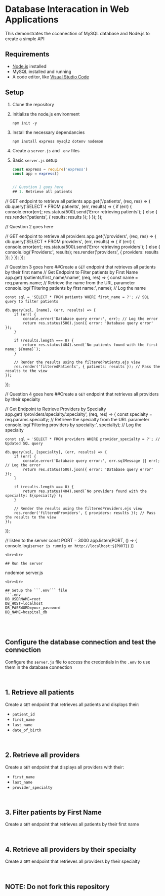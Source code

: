 # Database Interacation in Web Applications

This demonstrates the cconnection of MySQL database and Node.js to create a simple API

## Requirements
- [Node.js](https://nodejs.org/) installed
-  MySQL installed and running
-  A code editor, like [Visual Studio Code](https://code.visualstudio.com/download)

## Setup
1. Clone the repository
2. Initialize the node.js environment
   ```
   npm init -y
   ```
3. Install the necessary dependancies
   ```
   npm install express mysql2 dotenv nodemon
   ```
4. Create a ``` server.js ``` and ```.env``` files
5. Basic ```server.js``` setup
   <br>
   
   ```js
   const express = require('express')
   const app = express()

   
   // Question 1 goes here
   ## 1. Retrieve all patients

// GET endpoint to retrieve all patients
app.get('/patients', (req, res) => {
    db.query('SELECT * FROM patients', (err, results) => {
        if (err) {
            console.error(err);
            res.status(500).send('Error retrieving patients');
        } else {
            res.render('patients', { results: results });
        }
    });
});


   // Question 2 goes here
   
// GET endpoint to retrieve all providers
app.get('/providers', (req, res) => {
    db.query('SELECT * FROM providers', (err, results) => {
        if (err) {
            console.error(err);
            res.status(500).send('Error retrieving providers');
        } else {
            console.log('Providers:', results); 
            res.render('providers', { providers: results });
        }
    });
});



   // Question 3 goes here
##Create a ```GET``` endpoint that retrieves all patients by their first name
// Get Endpoint to Filter patients by First Name 
app.get('/patients/first_name/:name', (req, res) => {
    const name = req.params.name; // Retrieve the name from the URL parameter
    console.log('Filtering patients by first name:', name); // Log the name

    const sql = 'SELECT * FROM patients WHERE first_name = ?'; // SQL query to filter patients

    db.query(sql, [name], (err, results) => {
        if (err) {
            console.error('Database query error:', err); // Log the error
            return res.status(500).json({ error: 'Database query error' });
        }

        if (results.length === 0) {
            return res.status(404).send(`No patients found with the first name: ${name}`);
        }

        // Render the results using the filteredPatients.ejs view
        res.render('filteredPatients', { patients: results }); // Pass the results to the view
    });
});


   // Question 4 goes here
##Create a ```GET``` endpoint that retrieves all providers by their specialty

// Get Endpoint to Retrieve Providers by Specialty
app.get('/providers/specialty/:specialty', (req, res) => {
    const specialty = req.params.specialty; // Retrieve the specialty from the URL parameter
    console.log('Filtering providers by specialty:', specialty); // Log the specialty

    const sql = 'SELECT * FROM providers WHERE provider_specialty = ?'; // Updated SQL query

    db.query(sql, [specialty], (err, results) => {
        if (err) {
            console.error('Database query error:', err.sqlMessage || err); // Log the error
            return res.status(500).json({ error: 'Database query error' });
        }

        if (results.length === 0) {
            return res.status(404).send(`No providers found with the specialty: ${specialty}`);
        }

        // Render the results using the filteredProviders.ejs view
        res.render('filteredProviders', { providers: results }); // Pass the results to the view
    });
});

   

   // listen to the server
   const PORT = 3000
   app.listen(PORT, () => {
     console.log(`server is runnig on http://localhost:${PORT}`)
   })
   ```
<br><br>

## Run the server
   ```
   nodemon server.js
   ```
<br><br>

## Setup the ```.env``` file
```.env
DB_USERNAME=root
DB_HOST=localhost
DB_PASSWORD=your_password
DB_NAME=hospital_db
```

<br><br>

## Configure the database connection and test the connection
Configure the ```server.js``` file to access the credentials in the ```.env``` to use them in the database connection

<br>

## 1. Retrieve all patients
Create a ```GET``` endpoint that retrieves all patients and displays their:
- ```patient_id```
- ```first_name```
- ```last_name```
- ```date_of_birth```

<br>

## 2. Retrieve all providers
Create a ```GET``` endpoint that displays all providers with their:
- ```first_name```
- ```last_name```
- ```provider_specialty```

<br>

## 3. Filter patients by First Name
Create a ```GET``` endpoint that retrieves all patients by their first name

<br>

## 4. Retrieve all providers by their specialty
Create a ```GET``` endpoint that retrieves all providers by their specialty

<br>


## NOTE: Do not fork this repository
